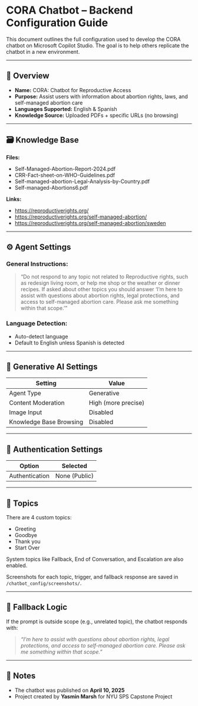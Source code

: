 # CORA Chatbot – Backend Configuration Guide

This document outlines the full configuration used to develop the CORA chatbot on Microsoft Copilot Studio. The goal is to help others replicate the chatbot in a new environment.

---

## 🧠 Overview

- **Name:** CORA: Chatbot for Reproductive Access  
- **Purpose:** Assist users with information about abortion rights, laws, and self-managed abortion care  
- **Languages Supported:** English & Spanish  
- **Knowledge Source:** Uploaded PDFs + specific URLs (no browsing)

---

## 🗃️ Knowledge Base

**Files:**
- Self-Managed-Abortion-Report-2024.pdf
- CRR-Fact-sheet-on-WHO-Guidelines.pdf
- Self-managed-abortion-Legal-Analysis-by-Country.pdf
- Self-managed-Abortions6.pdf

**Links:**
- https://reproductiverights.org/
- https://reproductiverights.org/self-managed-abortion/
- https://reproductiverights.org/self-managed-abortion/sweden

---

## ⚙️ Agent Settings

### General Instructions:
> “Do not respond to any topic not related to Reproductive rights, such as redesign living room, or help me shop or the weather or dinner recipes. If asked about other topics you should answer ‘I’m here to assist with questions about abortion rights, legal protections, and access to self-managed abortion care. Please ask me something within that scope.’”

### Language Detection:
- Auto-detect language
- Default to English unless Spanish is detected

---

## 🧬 Generative AI Settings

| Setting                        | Value            |
|-------------------------------|------------------|
| Agent Type                    | Generative       |
| Content Moderation            | High (more precise) |
| Image Input                   | Disabled         |
| Knowledge Base Browsing       | Disabled         |

---

## 🔐 Authentication Settings

| Option                      | Selected        |
|----------------------------|-----------------|
| Authentication             | None (Public)   |

---

## 🧩 Topics

There are 4 custom topics:
- Greeting
- Goodbye
- Thank you
- Start Over

System topics like Fallback, End of Conversation, and Escalation are also enabled.

Screenshots for each topic, trigger, and fallback response are saved in `/chatbot_config/screenshots/`.

---

## 🔁 Fallback Logic

If the prompt is outside scope (e.g., unrelated topic), the chatbot responds with:

> *“I’m here to assist with questions about abortion rights, legal protections, and access to self-managed abortion care. Please ask me something within that scope.”*

---

## 📌 Notes

- The chatbot was published on **April 10, 2025**
- Project created by **Yasmin Marsh** for NYU SPS Capstone Project


